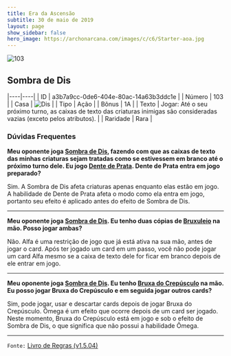```yaml
---
title: Era da Ascensão
subtitle: 30 de maio de 2019
layout: page
show_sidebar: false
hero_image: https://archonarcana.com/images/c/c6/Starter-aoa.jpg
---
```


![103](https://cdn.keyforgegame.com/media/card_front/pt/435_103_J2CQFV6CJRQ4_pt.png)

## Sombra de Dis

|----|----|
| ID | a3b7a9cc-0de6-404e-80ac-14a63b3ddc1e |
| Número | 103 |
| Casa | ![Dis](https://archonarcana.com/images/thumb/e/e8/Dis.png/22px-Dis.png "Dis") |
| Tipo | Ação |
| Bônus | 1A |
| Texto | Jogar: Até o seu próximo turno, as caixas de texto das criaturas inimigas são consideradas vazias (exceto  pelos atributos). |
| Raridade | Rara |

### Dúvidas Frequentes

**Meu oponente joga [Sombra de Dis](/aoa/103), fazendo com que
as caixas de texto das minhas criaturas sejam tratadas como se
estivessem em branco até o próximo turno dele. Eu jogo [Dente de Prata](/cota/311). Dente de Prata entra em jogo preparado?**

Sim. A Sombra de Dis afeta criaturas apenas enquanto elas estão em
jogo. A habilidade de Dente de Prata afeta o modo como ela entra em
jogo, portanto seu efeito é aplicado antes do efeito de Sombra de Dis.

<hr/>

**Meu oponente joga [Sombra de Dis](/aoa/103). Eu tenho duas cópias
de [Bruxuleio](/aoa/323) na mão. Posso jogar ambas?**

Não. Alfa é uma restrição de jogo que já está ativa na sua mão, antes
de jogar o card. Após ter jogado um card em um passo, você não pode
jogar um card Alfa mesmo se a caixa de texto dele for ficar em branco
depois de ele entrar em jogo.

<hr/>

**Meu oponente joga [Sombra de Dis](/aoa/103). Eu tenho [Bruxa do Crepúsculo](/aoa/320) na mão. Eu posso jogar Bruxa do Crepúsculo
e em seguida jogar outros cards?**

Sim, pode jogar, usar e descartar cards depois de jogar Bruxa do
Crepúsculo. Ômega é um efeito que ocorre depois de um card ser
jogado. Neste momento, Bruxa do Crepúsculo está em jogo e sob o
efeito de Sombra de Dis, o que significa que não possui a habilidade
Ômega.

<hr/>

`Fonte:` [Livro de Regras (v1.5.04)](https://drive.google.com/open?id=14pM1J8ZR_4hZbGFZt-ArQdAGsHCPEQdE)
